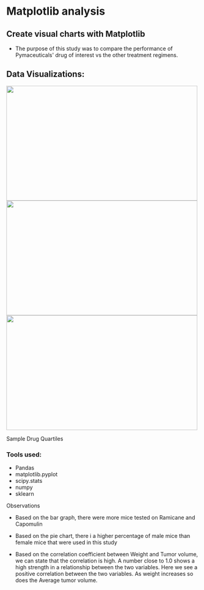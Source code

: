 # Matplotlib analysis
##  Create visual charts with Matplotlib

- The purpose of this study was to compare the performance of Pymaceuticals' drug of interest vs the other treatment regimens.

## Data Visualizations:
<img src="https://user-images.githubusercontent.com/81592631/138198572-1a685cd8-3e27-457f-9479-4d66204610ad.png" width="500" height="300">

<img src="https://user-images.githubusercontent.com/81592631/138198843-20f38816-eed1-4063-887c-a23ec1572a1f.png" width="500" height="300">

<img src="https://user-images.githubusercontent.com/81592631/138198893-dba6167c-c6b5-4dbd-b94c-cce8a9c86b86.png" width="500" height="300">


Sample Drug Quartiles


### Tools used:
- Pandas
- matplotlib.pyplot
- scipy.stats
- numpy
- sklearn


Observations

- Based on the bar graph, there were more mice tested on Ramicane and Capomulin

- Based on the pie chart, there i a higher percentage of male mice than female mice that were used in this study

- Based on the correlation coefficient between Weight and Tumor volume, we can state that the correlation is high. A number close to 1.0 shows a high strength in a relationship between the two variables. Here we see a positive correlation between the two variables. As weight increases so does the Average tumor volume.


